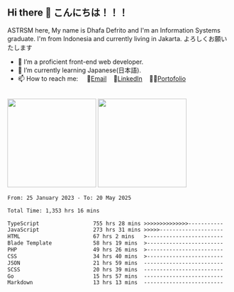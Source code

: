 ## Hi there 👋 こんにちは！！！
ASTRSM here, My name is Dhafa Defrito and I'm an Information Systems graduate. I'm from Indonesia and currently living in Jakarta. よろしくお願いたします

- 🔭 I’m a proficient front-end web developer.
- 🌱 I’m currently learning Japanese(日本語).
- 📫 How to reach me: &nbsp;&nbsp;&nbsp;&nbsp;📧[Email](ddefrito@gmail.com)&nbsp;&nbsp;&nbsp;&nbsp;💼[LinkedIn](https://www.linkedin.com/in/dhafa-defrita-rama-yudistira-9357a9229/)&nbsp;&nbsp;&nbsp;&nbsp;👨‍🎨[Portofolio](https://ddefrito.vercel.app/)

<br>

<div align="left">
  <img src="https://media1.tenor.com/m/F96DSPtSiSgAAAAd/isekaijoucho-kamitsubaki.gif" height=200 />
	<a href="https://last.fm/user/nerumaeni"><img src="https://lastfm-recently-played.vercel.app/api?user=nerumaeni&count=3" height=200 /></a>
</div>

<!--START_SECTION:waka-->

```txt
From: 25 January 2023 - To: 20 May 2025

Total Time: 1,353 hrs 16 mins

TypeScript                 755 hrs 28 mins >>>>>>>>>>>>>>-----------   55.83 %
JavaScript                 273 hrs 31 mins >>>>>--------------------   20.21 %
HTML                       67 hrs 2 mins   >------------------------   04.95 %
Blade Template             58 hrs 19 mins  >------------------------   04.31 %
PHP                        49 hrs 26 mins  >------------------------   03.65 %
CSS                        34 hrs 40 mins  >------------------------   02.56 %
JSON                       21 hrs 59 mins  -------------------------   01.63 %
SCSS                       20 hrs 39 mins  -------------------------   01.53 %
Go                         15 hrs 57 mins  -------------------------   01.18 %
Markdown                   13 hrs 13 mins  -------------------------   00.98 %
```

<!--END_SECTION:waka-->
